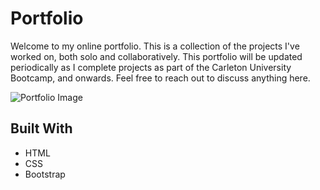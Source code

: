 # Portfolio

Welcome to my online portfolio. This is a collection of the projects I've worked on, both solo and collaboratively. This portfolio
will be updated periodically as I complete projects as part of the Carleton University Bootcamp, and onwards. Feel free to reach 
out to discuss anything here.

![Portfolio Image](https://github.com/nikolaybutnik/portfolio/blob/master/assets/images/portfolio-screenshot.png?raw=true)

## Built With

- HTML
- CSS
- Bootstrap